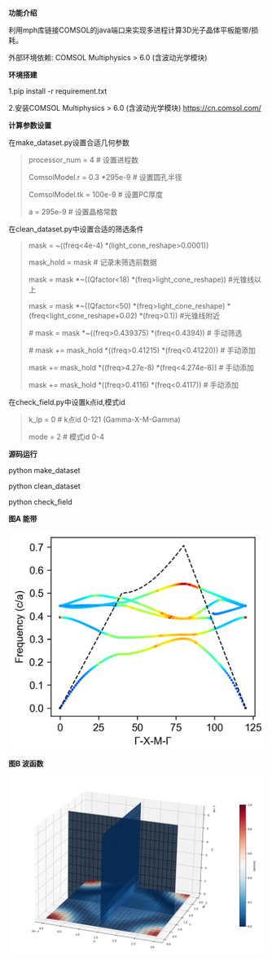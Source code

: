 **功能介绍**

利用mph库链接COMSOL的java端口来实现多进程计算3D光子晶体平板能带/损耗。

外部环境依赖: COMSOL Multiphysics > 6.0 (含波动光学模块)

**环境搭建**

1.pip install -r requirement.txt

2.安装COMSOL Multiphysics > 6.0 (含波动光学模块) https://cn.comsol.com/

**计算参数设置**

在make_dataset.py设置合适几何参数

>   processor_num = 4 # 设置进程数
>
>  ComsolModel.r = 0.3 *295e-9  # 设置圆孔半径
>
>  ComsolModel.tk = 100e-9 # 设置PC厚度
>
>  a = 295e-9 # 设置晶格常数

在clean_dataset.py中设置合适的筛选条件

>mask = ~((freq<4e-4) *(light_cone_reshape>0.0001))
>
>mask_hold = mask # 记录未筛选前数据
>
>mask = mask *~((Qfactor<18) *(freq>light_cone_reshape)) #光锥线以上
>
>mask = mask *~((Qfactor<50) *(freq>light_cone_reshape) *(freq<light_cone_reshape+0.02) *(freq>0.1)) #光锥线附近
>
>\# mask = mask *~((freq>0.439375) *(freq<0.4394)) # 手动筛选
>
>\# mask += mask_hold *((freq>0.41215) *(freq<0.41220)) # 手动添加
>
>mask += mask_hold *((freq>4.27e-8) *(freq<4.274e-8)) # 手动添加
>
>mask += mask_hold *((freq>0.4116) *(freq<0.4117)) # 手动添加

在check_field.py中设置k点id,模式id

>k_lp = 0 # k点id 0-121 (Gamma-X-M-Gamma)
>
>mode = 2 # 模式id 0-4

**源码运行**

python make_dataset

python clean_dataset

python check_field

**图A 能带**

![image-20250926015915011](./assets/image-20250926015915011.png)

**图B 波函数**

![image-20250926021038400](./assets/image-20250926021038400.png)



